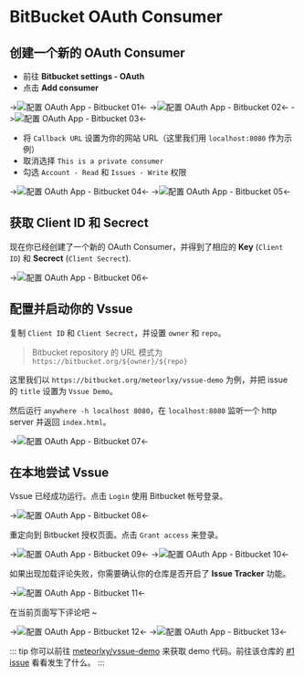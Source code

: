 # BitBucket OAuth Consumer

## 创建一个新的 OAuth Consumer

- 前往 __Bitbucket settings - OAuth__
- 点击 __Add consumer__

->![配置 OAuth App - Bitbucket 01](/assets/img/oauth-app-bitbucket-01.png)<-
->![配置 OAuth App - Bitbucket 02](/assets/img/oauth-app-bitbucket-02.png)<-
->![配置 OAuth App - Bitbucket 03](/assets/img/oauth-app-bitbucket-03.png)<-

- 将 `Callback URL` 设置为你的网站 URL（这里我们用 `localhost:8080` 作为示例）
- 取消选择 `This is a private consumer`
- 勾选 `Account - Read` 和 `Issues - Write` 权限

->![配置 OAuth App - Bitbucket 04](/assets/img/oauth-app-bitbucket-04.png)<-
->![配置 OAuth App - Bitbucket 05](/assets/img/oauth-app-bitbucket-05.png)<-

## 获取 Client ID 和 Secrect

现在你已经创建了一个新的 OAuth Consumer，并得到了相应的  __Key__ (`Client ID`) 和 __Secrect__ (`Client Secrect`).

->![配置 OAuth App - Bitbucket 06](/assets/img/oauth-app-bitbucket-06.png)<-

## 配置并启动你的 Vssue

复制 `Client ID` 和 `Client Secrect`，并设置 `owner` 和 `repo`。

> Bitbucket repository 的 URL 模式为 `https://bitbucket.org/${owner}/${repo}`

这里我们以 `https://bitbucket.org/meteorlxy/vssue-demo` 为例，并把 issue 的 `title` 设置为 `Vssue Demo`。

然后运行 `anywhere -h localhost 8080`，在 `localhost:8080` 监听一个 http server 并返回 `index.html`。

->![配置 OAuth App - Bitbucket 07](/assets/img/oauth-app-bitbucket-07.png)<-

## 在本地尝试 Vssue

Vssue 已经成功运行。点击 `Login` 使用 Bitbucket 帐号登录。

->![配置 OAuth App - Bitbucket 08](/assets/img/oauth-app-bitbucket-08.png)<-

重定向到 Bitbucket 授权页面。点击 `Grant access` 来登录。

->![配置 OAuth App - Bitbucket 09](/assets/img/oauth-app-bitbucket-09.png)<-
->![配置 OAuth App - Bitbucket 10](/assets/img/oauth-app-bitbucket-10.png)<-

如果出现加载评论失败，你需要确认你的仓库是否开启了 __Issue Tracker__ 功能。

->![配置 OAuth App - Bitbucket 11](/assets/img/oauth-app-bitbucket-11.png)<-

在当前页面写下评论吧 ~

->![配置 OAuth App - Bitbucket 12](/assets/img/oauth-app-bitbucket-12.png)<-
->![配置 OAuth App - Bitbucket 13](/assets/img/oauth-app-bitbucket-13.png)<-

::: tip
你可以前往 [meteorlxy/vssue-demo](https://bitbucket.org/meteorlxy/vssue-demo) 来获取 demo 代码。前往该仓库的 [#1 issue](https://bitbucket.org/meteorlxy/vssue-demo/issues/1) 看看发生了什么。
:::
